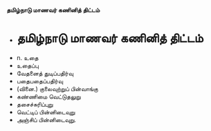 **தமிழ்நாடு மாணவர் கணினித் திட்டம்**
- # தமிழ்நாடு மாணவர் கணினித் திட்டம்
- n. உதை
- உதைப்பு
- வேதனைத் துடிப்பதிர்வு
- பதைபதைப்பதிர்வு
-   (வினை.) குலைவுற்றுப் பின்வாங்கு
- கண்ணிமை வெட்டுதலுறு
- தசைச்சுரிப்புறு
- வெட்டிப் பின்னிடைவுறு
- அஞ்சிப் பின்னிடைவுறு.

